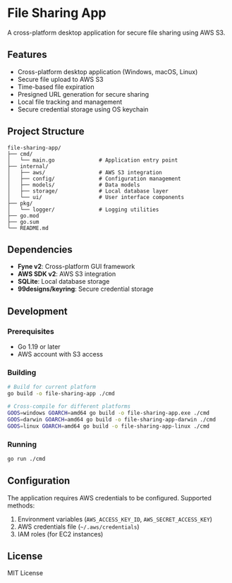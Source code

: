 # File Sharing App

A cross-platform desktop application for secure file sharing using AWS S3.

## Features

- Cross-platform desktop application (Windows, macOS, Linux)
- Secure file upload to AWS S3
- Time-based file expiration
- Presigned URL generation for secure sharing
- Local file tracking and management
- Secure credential storage using OS keychain

## Project Structure

```
file-sharing-app/
├── cmd/
│   └── main.go              # Application entry point
├── internal/
│   ├── aws/                 # AWS S3 integration
│   ├── config/              # Configuration management
│   ├── models/              # Data models
│   ├── storage/             # Local database layer
│   └── ui/                  # User interface components
├── pkg/
│   └── logger/              # Logging utilities
├── go.mod
├── go.sum
└── README.md
```

## Dependencies

- **Fyne v2**: Cross-platform GUI framework
- **AWS SDK v2**: AWS S3 integration
- **SQLite**: Local database storage
- **99designs/keyring**: Secure credential storage

## Development

### Prerequisites

- Go 1.19 or later
- AWS account with S3 access

### Building

```bash
# Build for current platform
go build -o file-sharing-app ./cmd

# Cross-compile for different platforms
GOOS=windows GOARCH=amd64 go build -o file-sharing-app.exe ./cmd
GOOS=darwin GOARCH=amd64 go build -o file-sharing-app-darwin ./cmd
GOOS=linux GOARCH=amd64 go build -o file-sharing-app-linux ./cmd
```

### Running

```bash
go run ./cmd
```

## Configuration

The application requires AWS credentials to be configured. Supported methods:

1. Environment variables (`AWS_ACCESS_KEY_ID`, `AWS_SECRET_ACCESS_KEY`)
2. AWS credentials file (`~/.aws/credentials`)
3. IAM roles (for EC2 instances)

## License

MIT License